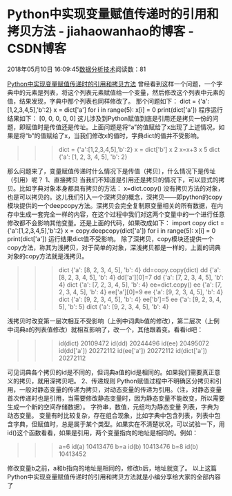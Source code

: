 
# Python中实现变量赋值传递时的引用和拷贝方法 - jiahaowanhao的博客 - CSDN博客


2018年05月10日 16:09:45[数据分析技术](https://me.csdn.net/jiahaowanhao)阅读数：81


[Python中实现变量赋值传递时的引用和拷贝方法](http://cda.pinggu.org/view/25507.html)
曾经看到这样一个问题，一个字典中的元素是列表，将这个列表元素赋值给一个变量，然后修改这个列表中元素的值，结果发现，字典中那个列表也同样修改了。
那个问题如下：
dict = {'a':[1,2,3,4,5],'b':2}
x = dict['a']
for i in range(5):
x[i] = 0
print(dict['a'])
程序运行结果如下：
[0, 0, 0, 0, 0]
这儿涉及到Python赋值到底是引用还是拷贝一份的问题，即赋值时是传值还是传址。上面问题是将“a”的值赋给了x出现了上述情况，如果是将“b”的值赋给了x，当我们修改x的值时，字典dict的值并不受影响。
>>> dict = {'a':[1,2,3,4,5],'b':2}
>>> x = dict['b']
>>> x
2
>>> x=x+3
>>> x
5
>>> dict
{'a': [1, 2, 3, 4, 5], 'b': 2}
>>>
那么问题来了，变量赋值传递时什么情况下是传值（拷贝），什么情况下是传址（引用）呢？
1、直接拷贝
当我们不知道是引用还是拷贝的情况下，可以显式的拷贝。比如字典对象本身都具有拷贝的方法：
x=dict.copy()
没有拷贝方法的对象，也是可以拷贝的。这儿我们引入一个深拷贝的概念，深拷贝——即python的copy模块提供的一个deepcopy方法。深拷贝会完全复制原变量相关的所有数据，在内存中生成一套完全一样的内容，在这个过程中我们对这两个变量中的一个进行任意修改都不会影响其他变量。还是上面的代码，如果改成如下：
import copy
dict = {'a':[1,2,3,4,5],'b':2}
x = copy.deepcopy(dict['a'])
for i in range(5):
x[i] = 0
print(dict['a'])
运行结果dict值不受影响。
除了深拷贝，copy模块还提供一个copy方法，称其为浅拷贝，对于简单的对象，深浅拷贝都是一样的，上面的词典对象的copy方法就是浅拷贝。
>>> dict
{'a': [8, 2, 3, 4, 5], 'b': 4}
>>> dd=copy.copy(dict)
>>> dd
{'a': [8, 2, 3, 4, 5], 'b': 4}
>>> dd['a'][0]=7
>>> dd
{'a': [7, 2, 3, 4, 5], 'b': 4}
>>> dict
{'a': [7, 2, 3, 4, 5], 'b': 4}
>>> ee=dict.copy()
>>> ee
{'a': [7, 2, 3, 4, 5], 'b': 4}
>>> ee['a'][0]=9
>>> ee
{'a': [9, 2, 3, 4, 5], 'b': 4}
>>> dict
{'a': [9, 2, 3, 4, 5], 'b': 4}
>>> ee['b']=5
>>> ee
{'a': [9, 2, 3, 4, 5], 'b': 5}
>>> dict
{'a': [9, 2, 3, 4, 5], 'b': 4}
>>>
浅拷贝时改变第一层次相互不受影响（上例中词典b值的修改），第二层次（上例中词典a的列表值修改）就相互影响了，改一个，其他跟着变。看看id吧：
>>> id(dict)
20109472
>>> id(dd)
20244496
>>> id(ee)
20495072
>>> id(dd['a'])
20272112
>>> id(ee['a'])
20272112
>>> id(dict['a'])
20272112
>>>
可见词典各个拷贝的id是不同的，但词典a值的id是相同的。如果我们需要真正意义的拷贝，就用深拷贝吧。
2、传递规则
Python赋值过程中不明确区分拷贝和引用，一般对静态变量的传递为拷贝，对动态变量的传递为引用。（注，对静态变量首次传递时也是引用，当需要修改静态变量时，因为静态变量不能改变，所以需要生成一个新的空间存储数据）。
字符串，数值，元组均为静态变量
列表，字典为动态变量。
变量有时比较复杂，存在组合现象，比如字典中包含列表，列表中包含字典，但赋值时，总是属于某个类型。如果实在不清楚状况，可以试验一下，用id()这个函数看看，如果是引用，两个变量指向的地址是相同的。例如：
>>> a=6
>>> id(a)
10413476
>>> b=a
>>> id(b)
10413476
>>> b=8
>>> id(b)
10413452
>>>
修改变量b之前，a和b指向的地址是相同的，修改b后，地址就变了。
以上这篇Python中实现变量赋值传递时的引用和拷贝方法就是小编分享给大家的全部内容了

